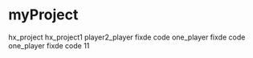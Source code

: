 # myProject
hx_project
hx_project1
player2_player fixde code
one_player fixde code
one_player fixde code 11